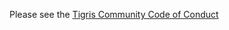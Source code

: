 Please see the [Tigris Community Code of Conduct](https://www.tigrisdata.com/docs/community/code-of-conduct/)
